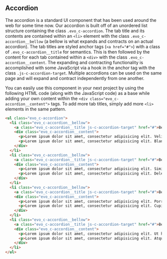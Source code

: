 ## Accordion

The accordion is a standard UI component that has been used around the web for some time now.  Our accordion is built off of an unordered list structure containing the class `.evo_c-accordion`.  The tab title and its contents are contained within an `<li>` element with the class `.evo_c-accordion__bellow` (a bellow is what expands and contracts on an actual accordion).  The tab titles are styled anchor tags (`<a href="#">`) with a class of `.evo_c-accordion__title` for semantics.  This is then followed by the content for each tab contained within a `<div>` with the class `.evo_c-accordion__content`.  The expanding and contracting functionality is accomplished with some JavaScript via a hook in the anchor tag with the class `.js-c-accordion-target`.  Multiple accordions can be used on the same page and will expand and contract independently from one another.

You can easily use this component in your next project by using the following HTML code (along with the JavaScript code) as a base while adding your own content within the `<div class="evo_c-accordion__content">` tags.  To add more tab titles, simply add more `<li>` elements in the same pattern.

```html
<ul class="evo_c-accordion">
  <li class="evo_c-accordion__bellow">
    <a class="evo_c-accordion__title js-c-accordion-target" href="#">Bellow Title</a>
    <div class="evo_c-accordion__content">
      <p>Lorem ipsum dolor sit amet, consectetur adipisicing elit. Velit corrupti nulla, aliquid maiores. Enim itaque incidunt, quo ratione dignissimos officiis. Optio, deleniti eligendi similique ipsa quae aliquid quis nam quo.</p>
      <p>Lorem ipsum dolor sit amet, consectetur adipisicing elit. Blanditiis iusto pariatur doloribus. Maxime, tenetur, eveniet. Temporibus, dignissimos asperiores fuga est minus ullam quidem! Cupiditate expedita accusamus pariatur temporibus, quam, voluptate.</p>
    </div>
  </li>
  <li class="evo_c-accordion__bellow">
    <a class="evo_c-accordion__title js-c-accordion-target" href="#">Bellow Title</a>
    <div class="evo_c-accordion__content">
      <p>Lorem ipsum dolor sit amet, consectetur adipisicing elit. Similique est molestias, quo ipsam itaque eius, alias amet ipsum rerum, dolorum suscipit placeat voluptatem obcaecati in maxime perspiciatis doloribus veritatis libero.</p>
      <p>Lorem ipsum dolor sit amet, consectetur adipisicing elit. Delectus tempore sed voluptatibus unde explicabo? Libero soluta ad autem maiores nemo veniam quidem molestiae eos laborum deleniti hic facere sit, in!</p>
    </div>
  </li>
  <li class="evo_c-accordion__bellow">
    <a class="evo_c-accordion__title js-c-accordion-target" href="#">Bellow Title</a>
    <div class="evo_c-accordion__content">
      <p>Lorem ipsum dolor sit amet, consectetur adipisicing elit. Porro delectus vero doloribus velit voluptatibus provident tempora laudantium ex, veniam voluptas qui necessitatibus reiciendis repellat ad quasi magni voluptate rerum. Vel.</p>
      <p>Lorem ipsum dolor sit amet, consectetur adipisicing elit. Cupiditate aut, ipsa! Et atque eaque, optio tempora velit. Dignissimos modi distinctio porro tempore omnis numquam possimus, officia recusandae quia earum aspernatur.</p>
    </div>
  </li>
  <li class="evo_c-accordion__bellow">
    <a class="evo_c-accordion__title js-c-accordion-target" href="#">Bellow Title</a>
    <div class="evo_c-accordion__content">
      <p>Lorem ipsum dolor sit amet, consectetur adipisicing elit. Ut hic iure sed cumque quod. Nemo minus, placeat cumque asperiores quibusdam at est quas, facilis repellat ipsum dicta hic unde accusamus!</p>
      <p>Lorem ipsum dolor sit amet, consectetur adipisicing elit. Atque voluptas, vero error laboriosam aspernatur dolorem vel suscipit qui odio unde totam perferendis distinctio dolores molestias earum reprehenderit eveniet quod eligendi!</p>
    </div>
  </li>
</ul>
```
